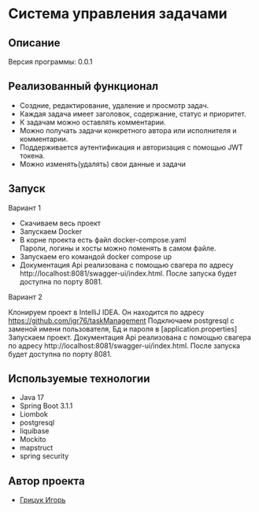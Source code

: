 <h1>Система управления задачами</h1>

## Описание
Версия программы: 0.0.1



## Реализованный функционал

- Создние, редактирование, удаление и просмотр задач.
- Каждая задача имеет заголовок, содержание, статус и приоритет.
- К задачам можно оставлять комментарии.
- Можно получать задачи конкретного автора или исполнителя и комментарии.
- Поддерживается аутентификация и авторизация с помощью JWT токена.
- Можно изменять(удалять) свои данные и задачи

## Запуск

Вариант 1

- Скачиваем весь проект
- Запускаем Docker
- В корне проекта есть файл docker-compose.yaml  
  Пароли, логины и хосты можно поменять в самом файле.
- Запускаем его командой docker compose up
- Документация Api реализована с помощью свагера по адресу http://localhost:8081/swagger-ui/index.html.
  После запуска будет доступна по порту 8081.

Вариант 2

Клонируем проект в IntelliJ IDEA.
Он находится по адресу https://github.com/igr76/taskManagement
Подключаем postgresql с заменой имени пользователя, Бд и пароля в [application.properties]
Запускаем проект.
Документация Api реализована с помощью свагера по адресу http://localhost:8081/swagger-ui/index.html.
После запуска будет доступна по порту 8081.

## Используемые технологии

- Java 17
- Spring Boot 3.1.1
- Liombok
- postgresql
- liquibase
- Mockito
- mapstruct
- spring security



## Автор проекта

- <a  href="https://github.com/igr76">Грицук Игорь</a>


